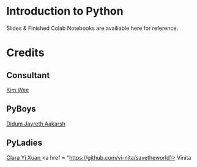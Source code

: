 # Introduction to Python
Slides & Finished Colab Notebooks are availiable here for reference.
# Credits
## Consultant
<a href = "https://github.com/DangerousPotential"> Kim Wee </a>
## PyBoys
<a href = "https://github.com/didumfernando"> Didum </a>
<a href = "https://github.com/DaCrazyLime"> Jayreth </a>
<a href = "https://github.com/BlazingfuryKing"> Aakarsh </a>
## PyLadies
<a href = "https://github.com/Ninrolds6"> Clara </a>
<a href = "https://github.com/yishun20"> Yi Xuan </a>
<a href = "https://github.com/vi-nita/savetheworld1> Vinita </a>

